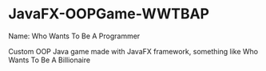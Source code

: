 # JavaFX-OOPGame-WWTBAP
Name: Who Wants To Be A Programmer

Custom OOP Java game made with JavaFX framework, something like Who Wants To Be A Billionaire
